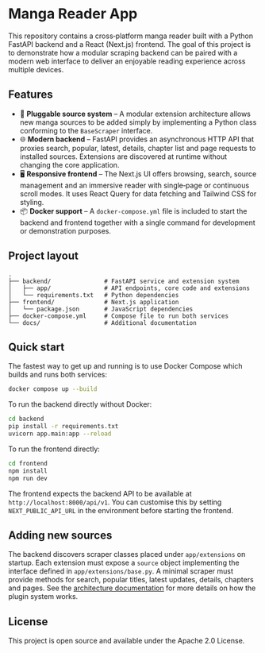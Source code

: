 # Manga Reader App

This repository contains a cross‑platform manga reader built with a Python
FastAPI backend and a React (Next.js) frontend.  The goal of this project
is to demonstrate how a modular scraping backend can be paired with a
modern web interface to deliver an enjoyable reading experience across
multiple devices.

## Features

- 🔌 **Pluggable source system** – A modular extension architecture allows
  new manga sources to be added simply by implementing a Python class
  conforming to the `BaseScraper` interface.
- 🌐 **Modern backend** – FastAPI provides an asynchronous HTTP API that
  proxies search, popular, latest, details, chapter list and page
  requests to installed sources.  Extensions are discovered at runtime
  without changing the core application.
- 🖥️ **Responsive frontend** – The Next.js UI offers browsing, search,
  source management and an immersive reader with single‑page or
  continuous scroll modes.  It uses React Query for data fetching and
  Tailwind CSS for styling.
- 📦 **Docker support** – A `docker‑compose.yml` file is included to
  start the backend and frontend together with a single command for
  development or demonstration purposes.

## Project layout

```
.
├── backend/               # FastAPI service and extension system
│   ├── app/               # API endpoints, core code and extensions
│   └── requirements.txt   # Python dependencies
├── frontend/              # Next.js application
│   └── package.json       # JavaScript dependencies
├── docker‑compose.yml     # Compose file to run both services
└── docs/                  # Additional documentation
```

## Quick start

The fastest way to get up and running is to use Docker Compose which
builds and runs both services:

```sh
docker compose up --build
```

To run the backend directly without Docker:

```sh
cd backend
pip install -r requirements.txt
uvicorn app.main:app --reload
```

To run the frontend directly:

```sh
cd frontend
npm install
npm run dev
```

The frontend expects the backend API to be available at
`http://localhost:8000/api/v1`.  You can customise this by setting
`NEXT_PUBLIC_API_URL` in the environment before starting the frontend.

## Adding new sources

The backend discovers scraper classes placed under `app/extensions` on
startup.  Each extension must expose a `source` object implementing the
interface defined in `app/extensions/base.py`.  A minimal scraper must
provide methods for search, popular titles, latest updates, details,
chapters and pages.  See the [architecture documentation](docs/architecture.md)
for more details on how the plugin system works.

## License

This project is open source and available under the Apache 2.0 License.